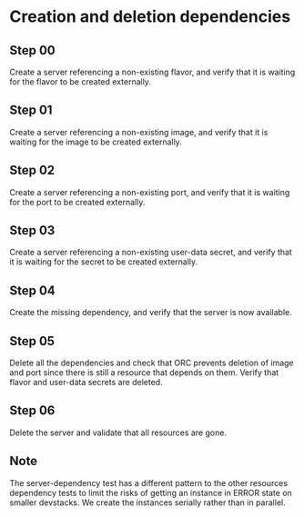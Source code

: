 # Creation and deletion dependencies

## Step 00

Create a server referencing a non-existing flavor, and verify that it is waiting for the flavor to be created externally.

## Step 01

Create a server referencing a non-existing image, and verify that it is waiting for the image to be created externally.

## Step 02

Create a server referencing a non-existing port, and verify that it is waiting for the port to be created externally.

## Step 03

Create a server referencing a non-existing user-data secret, and verify that it is waiting for the secret to be created externally.

## Step 04

Create the missing dependency, and verify that the server is now available.

## Step 05

Delete all the dependencies and check that ORC prevents deletion of image and port since there is still a resource that depends on them.
Verify that flavor and user-data secrets are deleted.

## Step 06

Delete the server and validate that all resources are gone.


## Note

The server-dependency test has a different pattern to the other resources
dependency tests to limit the risks of getting an instance in ERROR state on
smaller devstacks. We create the instances serially rather than in parallel.

